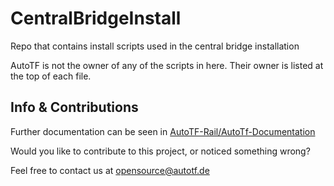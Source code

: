 # CentralBridgeInstall
Repo that contains install scripts used in the central bridge installation


AutoTF is not the owner of any of the scripts in here. Their owner is listed at the top of each file.



## Info & Contributions

Further documentation can be seen in [AutoTF-Rail/AutoTf-Documentation](https://github.com/AutoTF-Rail/AutoTf-Documentation)


Would you like to contribute to this project, or noticed something wrong?

Feel free to contact us at [opensource@autotf.de](mailto:opensource@autotf.de)
